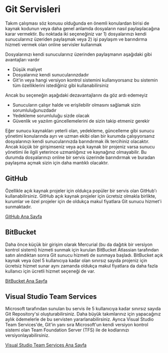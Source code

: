 # Git Servisleri

Takım çalışması söz konusu olduğunda en önemli konulardan birisi de kaynak kodunun veya daha genel anlamda dosyaların nasıl paylaşılacağına karar vermektir. Bu noktada iki seçeneğiniz var 1) dosyalarınızı  kendi sunucularınız üzeriden paylaşmak veya 2) işi paylaşım ve barındırma hizmeti vermek olan online servisler kullanmak

Dosyalarınızı kendi sunucularınız üzerinden paylaşmanın aşağıdaki gibi avantajları vardır

* Düşük maliyet
* Dosyalarınız kendi sunucularınzdadır
* Git'in veya hangi versiyon kontrol sistemini kullanıyorsanız bu sistemin tüm özelliklerini istediğiniz gibi kullanabilirsiniz

Ancak bu seçeneğin aşağıdaki dezavantajlarını da göz ardı edemeyiz

* Sunucuların çalışır halde ve erişilebilir olmasını sağlamak sizin sorumluluğunuzdadır
* Yedekleme sorumluluğu sizde olacak
* Güvenlik ve yazılım güncellemelerini de sizin takip etmeniz gerekir

Eğer sunucu kaynakları yeterli olan, yedekleme, güncelleme gibi sunucu yönetimi konularında ayrı ve uzman ekibi olan bir kurumda çalışıyorsanız dosyalarınızı kendi sunucularınızda barındırmak ilk tercihiniz olacaktır. Ancak küçük bir girişimseniz veya açık kaynak bir projeniz varsa sunucu yönetimi ile ilgili yeterince uzmanlığınız ve kaynağınız olmayabilir. Bu durumda dosyalarınızı online bir servis üzerinde barındırmak ve buradan paylaşıma açmak sizin için daha mantıklı olacaktır.

## GitHub
Özellikle açık kaynak projeler için oldukça popüler bir servis olan GitHub'ı kullanabilirsiniz. GitHub açık kaynak projeler için ücretsiz olmakla birlikte, kurumlar ve özel projeler için de oldukça makul fiyatlara Git sunucu hizmet'i sunmaktadır.

[GitHub Ana Sayfa](https://github.com/)

## BitBucket
Daha önce küçük bir girişim olarak Mercurial (bu da dağıtık bir versiyon kontrol sistemi) hizmeti sunmak için kurulan BitBucket Atlassian tarafından satın alındıktan sonra Git sunucu hizmeti de sunmaya başladı. BitBucket açık kaynak veya özel 5 kullanıcıya kadar olan sınırsız sayıda projeniz için ücretsiz hizmet sunar aynı zamanda oldukça makul fiyatlara da daha fazla kullanıcı için ücretli hizmet seçeneği de var.

[BitBucket Ana Sayfa](https://bitbucket.org/)

## Visual Studio Team Services
Microsoft tarafından sunulan bu servis ile 5 kullanıcıya kadar sınırsız sayıda Git Repository'si oluşturabilirsiniz. Daha büyük takımlarınız için yapacağınız aylık ödemelerle de bu servisten yararlanabilirsiniz. Ayrıca Visual Studio Team Services'de, Git'in yanı sıra Microsoft'un kendi versiyon kontrol sistemi olan Team Foundation Server (TFS) ile de kodlarınızı versiyonlayabilirsiniz.

[Visual Studio Team Services Ana Sayfa](https://www.visualstudio.com/team-services/)
